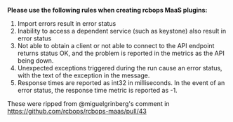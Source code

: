 **Please use the following rules when creating rcbops MaaS plugins:**

1. Import errors result in error status
2. Inability to access a dependent service (such as keystone) also result in error status
3. Not able to obtain a client or not able to connect to the API endpoint returns status OK, and the problem is reported in the metrics as the API being down.
4. Unexpected exceptions triggered during the run cause an error status, with the text of the exception in the message.
5. Response times are reported as int32 in milliseconds. In the event of an error status, the response time metric is reported as -1.

These were ripped from @miguelgrinberg's comment in <https://github.com/rcbops/rcbops-maas/pull/43>
